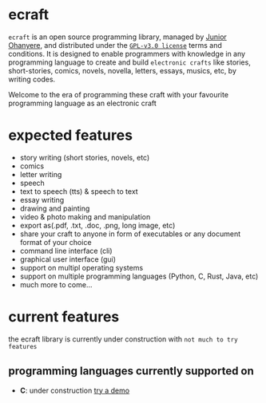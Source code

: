# ecraft

`ecraft` is an open source programming library, managed by [Junior Ohanyere](https://github.com/juniorohanyere), and distributed under the [`GPL-v3.0 license`](LICENSE) terms and conditions. It is designed to enable programmers with knowledge in any programming language to create and build `electronic crafts` like stories, short-stories, comics, novels, novella, letters, essays, musics, etc, by writing codes.

Welcome to the era of programming these craft with your favourite programming language as an electronic craft

# expected features

- story writing (short stories, novels, etc)
- comics
- letter writing
- speech
- text to speech (tts) & speech to text
- essay writing
- drawing and painting
- video & photo making and manipulation
- export as(.pdf, .txt, .doc, .png, long image, etc)
- share your craft to anyone in form of executables or any document format of your choice
- command line interface (cli)
- graphical user interface (gui)
- support on multipl operating systems
- support on multiple programming languages (Python, C, Rust, Java, etc)
- much more to come...

# current features

the ecraft library is currently under construction with `not much to try features`
## programming languages currently supported on

- **C**: under construction
[try a demo](tests)
